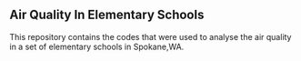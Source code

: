 ## Air Quality In Elementary Schools

This repository contains the codes that were used to analyse the air quality in a set of elementary schools in Spokane,WA.
